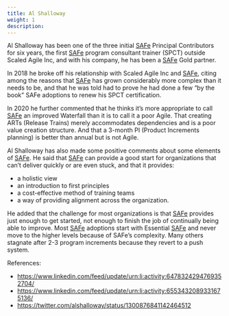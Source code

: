 ```yaml
---
title: Al Shalloway
weight: 1
description:
---
```


Al Shalloway has been one of the three initial [SAFe](https://www.scaledagileframework.com/) Principal Contributors for six years, the first [SAFe](https://www.scaledagileframework.com/) program consultant trainer (SPCT) outside Scaled Agile Inc, and with his company, he has been a [SAFe](https://www.scaledagileframework.com/) Gold partner.

In 2018 he broke off his relationship with Scaled Agile Inc and [SAFe](https://www.scaledagileframework.com/), citing among the reasons that [SAFe](https://www.scaledagileframework.com/) has grown considerably more complex than it needs to be, and that he was told had to prove he had done a few “by the book” SAFe adoptions to renew his SPCT certification. 

In 2020 he further commented that he thinks it’s more appropriate to call [SAFe](https://www.scaledagileframework.com/) an improved Waterfall than it is to call it a poor Agile. That creating ARTs (Release Trains) merely accommodates dependencies and is a poor value creation structure. And that a 3-month PI (Product Increments planning) is better than annual but is not Agile.

Al Shalloway has also made some positive comments about some elements of [SAFe](https://www.scaledagileframework.com/). He said that [SAFe](https://www.scaledagileframework.com/) can provide a good start for organizations that can’t deliver quickly or are even stuck, and that it provides:
- a holistic view
- an introduction to first principles
- a cost-effective method of training teams
- a way of providing alignment across the organization.

He added that the challenge for most organizations is that [SAFe](https://www.scaledagileframework.com/) provides just enough to get started, not enough to finish the job of continually being able to improve. Most [SAFe](https://www.scaledagileframework.com/) adoptions start with Essential [SAFe](https://www.scaledagileframework.com/) and never move to the higher levels because of SAFe’s complexity. Many others stagnate after 2-3 program increments because they revert to a push system.

References:

- https://www.linkedin.com/feed/update/urn:li:activity:6478324294769352704/
- https://www.linkedin.com/feed/update/urn:li:activity:6553432089331675136/ 
- https://twitter.com/alshalloway/status/1300876841142464512 